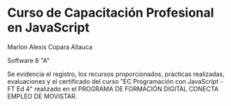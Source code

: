 # Curso de Capacitación Profesional en JavaScript

Marlon Alexis Copara Allauca 

Software 8 "A"

Se evidencia el registro, los recursos proporcionados, prácticas realizadas, evaluaciones y el certificado del curso "EC Programación con JavaScript - FT Ed 4" realizado en el PROGRAMA DE FORMACIÓN DIGITAL CONECTA EMPLEO DE MOVISTAR.
